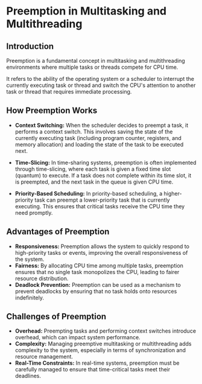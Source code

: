 # Preemption in Multitasking and Multithreading
## Introduction
Preemption is a fundamental concept in multitasking and multithreading environments where multiple tasks or threads compete for CPU time.

It refers to the ability of the operating system or a scheduler to interrupt the currently executing task or thread and switch the CPU's attention to another task or thread that requires immediate processing.

## How Preemption Works

- **Context Switching:** When the scheduler decides to preempt a task, it performs a context switch. This involves saving the state of the currently executing task (including program counter, registers, and memory allocation) and loading the state of the task to be executed next.

- **Time-Slicing:** In time-sharing systems, preemption is often implemented through time-slicing, where each task is given a fixed time slot (quantum) to execute. If a task does not complete within its time slot, it is preempted, and the next task in the queue is given CPU time.

- **Priority-Based Scheduling:** In priority-based scheduling, a higher-priority task can preempt a lower-priority task that is currently executing. This ensures that critical tasks receive the CPU time they need promptly.

## Advantages of Preemption

- **Responsiveness:** Preemption allows the system to quickly respond to high-priority tasks or events, improving the overall responsiveness of the system.
- **Fairness:** By allocating CPU time among multiple tasks, preemption ensures that no single task monopolizes the CPU, leading to fairer resource distribution.
- **Deadlock Prevention:** Preemption can be used as a mechanism to prevent deadlocks by ensuring that no task holds onto resources indefinitely.

## Challenges of Preemption

- **Overhead:** Preempting tasks and performing context switches introduce overhead, which can impact system performance.
- **Complexity:** Managing preemptive multitasking or multithreading adds complexity to the system, especially in terms of synchronization and resource management.
- **Real-Time Constraints:** In real-time systems, preemption must be carefully managed to ensure that time-critical tasks meet their deadlines.